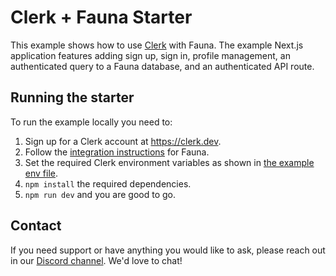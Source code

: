 # Clerk + Fauna Starter

This example shows how to use [Clerk](https://clerk.dev?utm_source=github&utm_medium=starter_repos&utm_campaign=fauna_starter) with Fauna. The example Next.js application features adding sign up, sign in, profile management, an authenticated query to a Fauna database, and an authenticated API route.

## Running the starter

To run the example locally you need to:

1. Sign up for a Clerk account at https://clerk.dev.
2. Follow the [integration instructions](https://docs.clerk.dev/integrations/fauna) for Fauna.
3. Set the required Clerk environment variables as shown in [the example env file](./.env.local.sample).
4. `npm install` the required dependencies.
5. `npm run dev` and you are good to go.

## Contact

If you need support or have anything you would like to ask, please reach out in our [Discord channel](https://discord.com/invite/b5rXHjAg7A). We'd love to chat!
